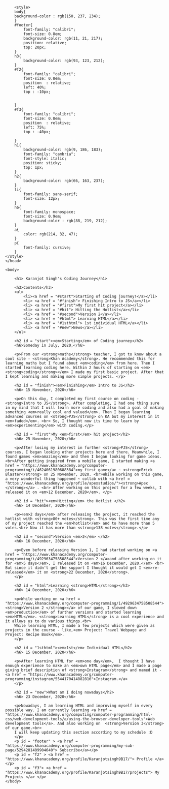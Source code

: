 <!DOCtype html>
<html>
    <head>
        <meta charset="utf-8">
        <title>Karanjot's Coding Journey</title>
        
        <style>
        body{
        background-color : rgb(150, 237, 234);
        }
        #footer{
            font-family: "calibri";
            font-size: 0.8em;
            background-color: rgb(11, 21, 217);
            position: relative;
            top: 20px;
        }
        h3{
            background-color: rgb(93, 123, 212);
        }
        #f2{
            font-family: "calibri";
            font-size: 0.8em;
            position  : relative;
            left: 40%;
            top : -10px;
            
            
        }
        #f3{
            font-family: "calibri";
            font-size: 0.8em;
            position  : relative;
            left: 75%;
            top : -40px;
            
        }
        h1{
            background-color: rgb(9, 186, 183);
            font-family: "cambria";
            font-style: italic;
            position: sticky;
            top: 1px;
        }
        h2{
            background-color: rgb(66, 163, 237);
        }
        li{
            font-family: sans-serif;
            font-size: 12px;
        }
        h6{
            font-family: monospace;
            font-size: 0.9em;
            background-color : rgb(88, 219, 212);
        }
        a{
            color: rgb(214, 32, 47);
        }
        p{
            font-family: cursive;
        }
    </style>
    </head>
    
    <body>
        
        <h1> Karanjot Singh's Coding Journey</h1>

        <h3>Contents</h3>
        <ul>
            <li><a href = "#start">Starting of Coding journey!</a></li>
            <li> <a href = "#finish"> Finishing Intro to JS</a></li>
            <li> <a href = "#first">My first hit project</a></li>
            <li> <a href = "#hit"> Hitting the Hotlist</a></li>
            <li> <a href = "#second">Version 2</a></li>
            <li> <a href = "#html"> Learning HTML</a></li>
            <li> <a href = "#1sthtml"> 1st individual HTML</a></li>
            <li> <a href = "#new">News</a></li>
        </ul>
        
        <h2 id = "start"><em>Starting</em> of Coding journey</h2>
        <h6>Someday in July, 2020,</h6>
        
        <p>From our <strong>maths</strong> teacher, I got to know about a cool site - <strong>Khan Academy</strong>. He recommended this for learning maths but I found about <em>coding</em> from here. Then I started learning coding here. Within 2 hours of starting on <em><strong>coding</strong></em> I made my first basic project. After that I kept learning and making more simple projects. </p>
        
        <h2 id = "finish"><em>Finishing</em> Intro to JS</h2>
        <h6> 15 November, 2020</h6>
        
        <p>On this day, I completed my first course on coding - <strong>Intro to JS</strong>. After completing, I had one thing sure in my mind that I will learn more coding and also had a goal of making something <em>really cool and valued</em>. Then I began learning advanced courses on <strong>PJS</strong> on KA but my interest in it <em>faded</em>. <br> So, I thought now its time to learn by <em>experimenting</em> with coding.</p>
        
        <h2 id = "first">My <em>first</em> hit project</h2>
        <h6> 25 November, 2020</h6>
        
        <p>After losing my interest in further <strong>PJS</strong> courses, I began looking other projects here and there. Meanwhile, I found games <em>amazing</em> and then I began looking for game ideas. <br>After getting inspired from a mobile game, I started making <a href = "https://www.khanacademy.org/computer-programming/i/4624061980688384">my first game</a> ~ <strong>Brick Blaster</strong> on 25 November, 2020. <br>While working on this game, a very wonderful thing happened ~ collab with <a href = "https://www.khanacademy.org/profile/apexstudios/"><strong>Apex </strong></a> . <br> After working on this project for a few weeks, I released it on <em>12 December, 2020</em>. </p>
        
        <h2 id = "hit"><em>Hitting</em> the Hotlist </h2>
        <h6> 14 December, 2020</h6>
        
        <p><em>2 days</em> after releasing the project, it reached the hotlist with <strong>80+ votes</strong>. This was the first time any of my project reached the <em>hotlist</em> and to have more than 5 votes.<br> Now it has more than <strong>138 votes</strong>.</p>
        
        <h2 id = "second">Version <em>2</em> </h2>
        <h6> 16 December, 2020</h6>
        
        <p>Even before releasing Version 1, I had started working on <a href = "https://www.khanacademy.org/computer-programming/i/4929634758508544">Version 2 </a>and after working on it for <em>5 days</em>, I released it on <em>16 December, 2020.</em> <br> But since it didn't get the support I thought it would get I <em>re-released</em> it on <strong>22 December, 2020</strong>.
        </p>
        
        <h2 id = "html">Learning <strong>HTML</strong></h2>
        <h6> 14 December, 2020</h6>
        
        <p>While working on <a href = "https://www.khanacademy.org/computer-programming/i/4929634758508544"><strong>Version 2 </strong></a> of our game, I slowed down <em>production</em> of further versions and started learning <em>HTML</em>. <strong>Learning HTML</strong> is a cool experience and it allows us to do various things.<br>
        While learning HTML, I made a few projects which were given as projects in the course - like,<em> Project: Travel Webpage and Project: Recipe Book</em>.
        </p>
        
        <h2 id = "1sthtml"><em>1st</em> Individual HTML</h2>
        <h6> 15 December, 2020</h6>
        
        <p>After learning HTML for <em>one day</em>,  I thought I have enough experience to make an <em>own HTML page</em> and I made a page giving brief description of <strong>Instagram</strong> and named it - <a href = "https://www.khanacademy.org/computer-programming/instagram/5544170414882816">Instagram.</a> 
        </p>
        
        <h2 id = "new">What am I doing nowadays</h2>
        <h6> 23 December, 2020</h6>
        
        <p>Nowadays, I am learning HTML and improving myself in every possible way. I am currently learning <a href = "https://www.khanacademy.org/computing/computer-programming/html-css/web-development-tools/a/using-the-browser-developer-tools">Web development tools</a>. And also working on  <strong>Version 3</strong> of our game.<br>
        I will keep updating this section according to my schedule :D
        </p>
        <p id = "footer" > <a href = "https://www.khanacademy.org/computer-programming/my-sub-page/5294281409904640"> Subscribe</a></p> 
        <p id = "f2" > <a href = "https://www.khanacademy.org/profile/Karanjotsingh9B17/"> Profile </a></p>
        <p id = "f3"> <a href = "https://www.khanacademy.org/profile/Karanjotsingh9B17/projects"> My Projects </a> </p>
    </body>
</html>
